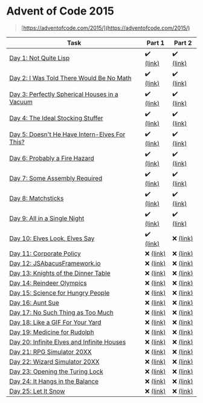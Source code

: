 # Advent of Code 2015

> [https://adventofcode.com/2015/](https://adventofcode.com/2015/)

| Task | Part 1 | Part 2 |
| ---- | ------ | ------ |
| [Day 1: Not Quite Lisp](https://adventofcode.com/2015/day/1) | :heavy_check_mark: [(link)](/2015/01.1) | :heavy_check_mark: [(link)](/2015/01.2) |
| [Day 2: I Was Told There Would Be No Math](https://adventofcode.com/2015/day/2) | :heavy_check_mark: [(link)](/2015/02.1) | :heavy_check_mark: [(link)](/2015/02.2) |
| [Day 3: Perfectly Spherical Houses in a Vacuum](https://adventofcode.com/2015/day/3) | :heavy_check_mark: [(link)](/2015/03.1) | :heavy_check_mark: [(link)](/2015/03.2) |
| [Day 4: The Ideal Stocking Stuffer](https://adventofcode.com/2015/day/4) | :heavy_check_mark: [(link)](/2015/04.1) | :heavy_check_mark: [(link)](/2015/04.2) |
| [Day 5: Doesn't He Have Intern-Elves For This?](https://adventofcode.com/2015/day/5) | :heavy_check_mark: [(link)](/2015/05.1) | :heavy_check_mark: [(link)](/2015/05.2) |
| [Day 6: Probably a Fire Hazard](https://adventofcode.com/2015/day/6) | :heavy_check_mark: [(link)](/2015/06.1) | :heavy_check_mark: [(link)](/2015/06.2) |
| [Day 7: Some Assembly Required](https://adventofcode.com/2015/day/7) | :heavy_check_mark: [(link)](/2015/07.1) | :heavy_check_mark: [(link)](/2015/07.2) |
| [Day 8: Matchsticks](https://adventofcode.com/2015/day/8) | :heavy_check_mark: [(link)](/2015/08.1) | :heavy_check_mark: [(link)](/2015/08.2) |
| [Day 9: All in a Single Night](https://adventofcode.com/2015/day/9) | :heavy_check_mark: [(link)](/2015/09.1) | :heavy_check_mark: [(link)](/2015/09.2) |
| [Day 10: Elves Look, Elves Say](https://adventofcode.com/2015/day/10) | :heavy_check_mark: [(link)](/2015/10.1) | :x: [(link)](/2015/10.2) |
| [Day 11: Corporate Policy](https://adventofcode.com/2015/day/11) | :x: [(link)](/2015/11.1) | :x: [(link)](/2015/11.2) |
| [Day 12: JSAbacusFramework.io](https://adventofcode.com/2015/day/12) | :x: [(link)](/2015/12.1) | :x: [(link)](/2015/12.2) |
| [Day 13: Knights of the Dinner Table](https://adventofcode.com/2015/day/13) | :x: [(link)](/2015/13.1) | :x: [(link)](/2015/13.2) |
| [Day 14: Reindeer Olympics](https://adventofcode.com/2015/day/14) | :x: [(link)](/2015/14.1) | :x: [(link)](/2015/14.2) |
| [Day 15: Science for Hungry People](https://adventofcode.com/2015/day/15) | :x: [(link)](/2015/15.1) | :x: [(link)](/2015/15.2) |
| [Day 16: Aunt Sue](https://adventofcode.com/2015/day/16) | :x: [(link)](/2015/16.1) | :x: [(link)](/2015/16.2) |
| [Day 17: No Such Thing as Too Much](https://adventofcode.com/2015/day/17) | :x: [(link)](/2015/17.1) | :x: [(link)](/2015/17.2) |
| [Day 18: Like a GIF For Your Yard](https://adventofcode.com/2015/day/18) | :x: [(link)](/2015/18.1) | :x: [(link)](/2015/18.2) |
| [Day 19: Medicine for Rudolph](https://adventofcode.com/2015/day/19) | :x: [(link)](/2015/19.1) | :x: [(link)](/2015/19.2) |
| [Day 20: Infinite Elves and Infinite Houses](https://adventofcode.com/2015/day/20) | :x: [(link)](/2015/20.1) | :x: [(link)](/2015/20.2) |
| [Day 21: RPG Simulator 20XX](https://adventofcode.com/2015/day/21) | :x: [(link)](/2015/21.1) | :x: [(link)](/2015/21.2) |
| [Day 22: Wizard Simulator 20XX](https://adventofcode.com/2015/day/22) | :x: [(link)](/2015/22.1) | :x: [(link)](/2015/22.2) |
| [Day 23: Opening the Turing Lock](https://adventofcode.com/2015/day/23) | :x: [(link)](/2015/23.1) | :x: [(link)](/2015/23.2) |
| [Day 24: It Hangs in the Balance](https://adventofcode.com/2015/day/24) | :x: [(link)](/2015/24.1) | :x: [(link)](/2015/24.2) |
| [Day 25: Let It Snow](https://adventofcode.com/2015/day/25) | :x: [(link)](/2015/25.1) | :x: [(link)](/2015/25.2) |